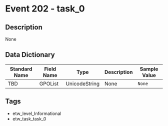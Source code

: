 # Event 202 - task_0

## Description
None

## Data Dictionary
|Standard Name|Field Name|Type|Description|Sample Value|
|---|---|---|---|---|
|TBD|GPOList|UnicodeString|None|`None`|

## Tags
* etw_level_Informational
* etw_task_task_0